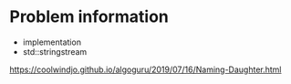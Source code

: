 # Problem information

<Amazon>

- implementation
- std::stringstream

<https://coolwindjo.github.io/algoguru/2019/07/16/Naming-Daughter.html>
